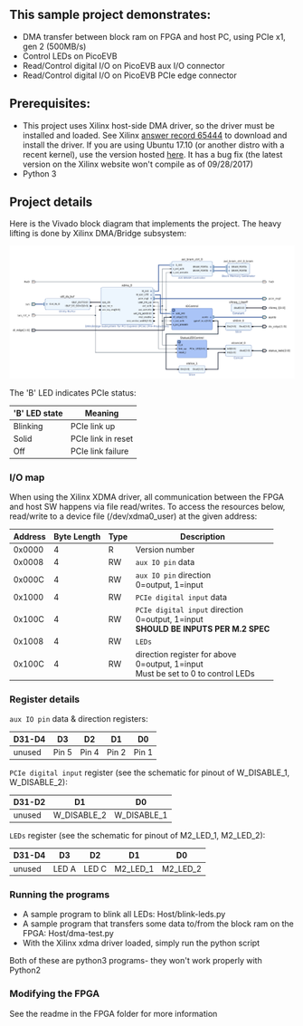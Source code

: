 
## This sample project demonstrates:
 - DMA transfer between block ram on FPGA and host PC, using PCIe x1, gen 2 (500MB/s)
 - Control LEDs on PicoEVB
 - Read/Control digital I/O on PicoEVB aux I/O connector
 - Read/Control digital I/O on PicoEVB PCIe edge connector

## Prerequisites:
 - This project uses Xilinx host-side DMA driver, so the driver must be installed and loaded.
See Xilinx [answer record 65444](https://www.xilinx.com/support/answers/65444.html) to download and install the driver.
If you are using Ubuntu 17.10 (or another distro with a recent kernel), use the version hosted [here](https://github.com/RHSResearchLLC/XilinxAR65444/tree/master/Linux). 
It has a bug fix (the latest version on the Xilinx website won't compile as of 09/28/2017)
 - Python 3


## Project details

Here is the Vivado block diagram that implements the project. The heavy lifting is done by Xilinx DMA/Bridge subsystem:

![alt text](proj_bd.png "Block Diagram")


The 'B' LED indicates PCIe status:

| 'B' LED state | Meaning      |
| ---           | ---          |
|  Blinking     | PCIe link up |
|  Solid        | PCIe link in reset |
|  Off          | PCIe link failure |


### I/O map
When using the Xilinx XDMA driver, all communication between the FPGA and host SW happens via file read/writes.
To access the resources below, read/write to a device file (/dev/xdma0_user) at the given address:


| Address| Byte Length | Type | Description |
|  ---   |   ---       | ---  |      ---    |
| 0x0000 |  4          | R    | Version number     |
| 0x0008 |  4          | RW   | `aux IO pin` data    |
| 0x000C |  4          | RW   | `aux IO pin` direction <BR> 0=output, 1=input |
| 0x1000 |  4          | RW   | `PCIe digital input` data  |
| 0x100C |  4          | RW   | `PCIe digital input` direction <BR> 0=output, 1=input <BR> **SHOULD BE INPUTS PER M.2 SPEC** |
| 0x1008 |  4          | RW   | `LEDs` |
| 0x100C |  4          | RW   | direction register for above <BR> 0=output, 1=input <BR> Must be set to 0 to control LEDs |


### Register details


`aux IO pin` data & direction registers:


| D31-D4 | D3    | D2    | D1    | D0    |
| ---    | ---   | ---   | ---   | ---   |
| unused | Pin 5 | Pin 4 | Pin 2 | Pin 1 |



`PCIe digital input` register (see the schematic for pinout of W_DISABLE_1, W_DISABLE_2):


| D31-D2 | D1    | D0    |
| ---    | ---   | ---   |
| unused |  W_DISABLE_2 | W_DISABLE_1 |


`LEDs` register (see the schematic for pinout of M2_LED_1, M2_LED_2):


| D31-D4 | D3 | D2 | D1 | D0 |
| ---    | ---| ---| ---| ---|
| unused | LED A | LED C | M2_LED_1 | M2_LED_2 |

### Running the programs

 - A sample program to blink all LEDs: Host/blink-leds.py
 - A sample program that transfers some data to/from the block ram on the FPGA: Host/dma-test.py
 - With the Xilinx xdma driver loaded, simply run the python script

Both of these are python3 programs- they won't work properly with Python2


### Modifying the FPGA
See the readme in the FPGA folder for more information
